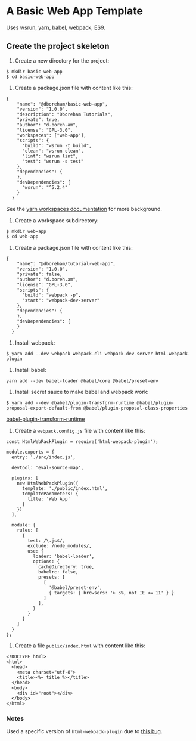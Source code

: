 # A Basic Web App Template

Uses [wsrun](https://github.com/hfour/wsrun), [yarn](https://yarnpkg.com/), [babel](https://babeljs.io/), [webpack](https://webpack.js.org/), [ES9](https://ecma-international.org/ecma-262/9.0/).

## Create the project skeleton

1. Create a new directory for the project:
```
$ mkdir basic-web-app
$ cd basic-web-app
```
1. Create a package.json file with content like this:
```
{
    "name": "@dboreham/basic-web-app",
    "version": "1.0.0",
    "description": "Dboreham Tutorials",
    "private": true,
    "author": "d.boreh.am",
    "license": "GPL-3.0",
    "workspaces": ["web-app"],
    "scripts": {
      "build": "wsrun -t build",
      "clean": "wsrun clean",
      "lint": "wsrun lint",
      "test": "wsrun -s test"
    },
    "dependencies": {
    },
    "devDependencies": {
      "wsrun": "^5.2.4"
    }
  }
```
See the [yarn workspaces documentation](https://classic.yarnpkg.com/en/docs/workspaces/) for more background.
1. Create a workspace subdirectory:
```
$ mkdir web-app
$ cd web-app
```
1. Create a package.json file with content like this:
```
{
    "name": "@dboreham/tutorial-web-app",
    "version": "1.0.0",
    "private": false,
    "author": "d.boreh.am",
    "license": "GPL-3.0",
    "scripts": {
      "build": "webpack -p",
      "start": "webpack-dev-server"
    },
    "dependencies": {
    },
    "devDependencies": {
    }
  }
```
1. Install webpack:
```
$ yarn add --dev webpack webpack-cli webpack-dev-server html-webpack-plugin
```
1. Install babel:
```
yarn add --dev babel-loader @babel/core @babel/preset-env
```
1. Install secret sauce to make babel and webpack work:
```
$ yarn add --dev @babel/plugin-transform-runtime @babel/plugin-proposal-export-default-from @babel/plugin-proposal-class-properties
```
[babel-plugin-transform-runtime](https://babeljs.io/docs/en/babel-plugin-transform-runtime#why)
1. Create a `webpack.config.js` file with content like this:
```
const HtmlWebPackPlugin = require('html-webpack-plugin');

module.exports = {
  entry: './src/index.js',

  devtool: 'eval-source-map',

  plugins: [
    new HtmlWebPackPlugin({
      template: './public/index.html',
      templateParameters: {
        title: 'Web App'
      }
    })
  ],

  module: {
    rules: [
      {
        test: /\.js$/,
        exclude: /node_modules/,
        use: {
          loader: 'babel-loader',
          options: {
            cacheDirectory: true,
            babelrc: false,
            presets: [
              [
                '@babel/preset-env',
                { targets: { browsers: '> 5%, not IE <= 11' } }
              ]
            ],
          }
        }
      }
    ]
  }
};
```
1. Create a file `public/index.html` with content like this:
```
<!DOCTYPE html>
<html>
  <head>
    <meta charset="utf-8">
    <title><%= title %></title>
  </head>
  <body>
    <div id="root"></div>
  </body>
</html>
```
### Notes
Used a specific version of `html-webpack-plugin` due to [this bug](https://github.com/jantimon/html-webpack-plugin/issues/1523).


